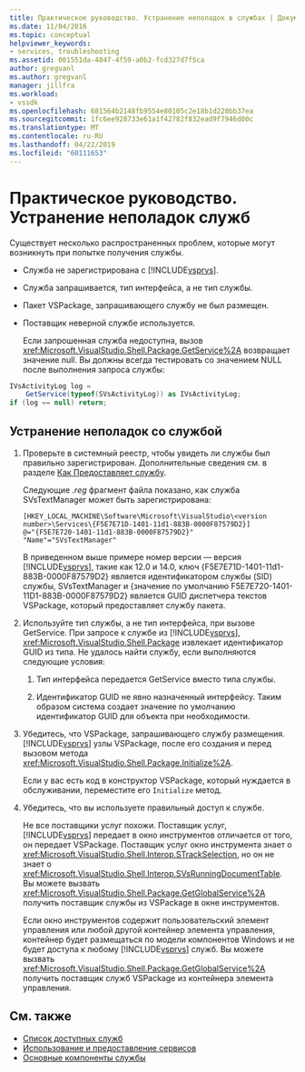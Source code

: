 ```yaml
---
title: Практическое руководство. Устранение неполадок в службах | Документация Майкрософт
ms.date: 11/04/2016
ms.topic: conceptual
helpviewer_keywords:
- services, troubleshooting
ms.assetid: 001551da-4847-4f59-a0b2-fcd327d7f5ca
author: gregvanl
ms.author: gregvanl
manager: jillfra
ms.workload:
- vssdk
ms.openlocfilehash: 681564b2148fb9554e80105c2e18b1d220bb37ea
ms.sourcegitcommit: 1fc6ee928733e61a1f42782f832ead9f7946d00c
ms.translationtype: MT
ms.contentlocale: ru-RU
ms.lasthandoff: 04/22/2019
ms.locfileid: "60111653"
---
```

# <a name="how-to-troubleshoot-services"></a>Практическое руководство. Устранение неполадок служб
Существует несколько распространенных проблем, которые могут возникнуть при попытке получения службы.

- Служба не зарегистрирована с [!INCLUDE[vsprvs](../code-quality/includes/vsprvs_md.md)].

- Служба запрашивается, тип интерфейса, а не тип службы.

- Пакет VSPackage, запрашивающего службу не был размещен.

- Поставщик неверной службе используется.

  Если запрошенная служба недоступна, вызов <xref:Microsoft.VisualStudio.Shell.Package.GetService%2A> возвращает значение null. Вы должны всегда тестировать со значением NULL после выполнения запроса службы:

```csharp
IVsActivityLog log =
    GetService(typeof(SVsActivityLog)) as IVsActivityLog;
if (log == null) return;
```

## <a name="to-troubleshoot-a-service"></a>Устранение неполадок со службой

1. Проверьте в системный реестр, чтобы увидеть ли службы был правильно зарегистрирован. Дополнительные сведения см. в разделе [Как Предоставляет службу](../extensibility/how-to-provide-a-service.md).

    Следующие *.reg* фрагмент файла показано, как служба SVsTextManager может быть зарегистрирована:

   ```
   [HKEY_LOCAL_MACHINE\Software\Microsoft\VisualStudio\<version number>\Services\{F5E7E71D-1401-11d1-883B-0000F87579D2}]
   @="{F5E7E720-1401-11d1-883B-0000F87579D2}"
   "Name"="SVsTextManager"
   ```

    В приведенном выше примере номер версии — версия [!INCLUDE[vsprvs](../code-quality/includes/vsprvs_md.md)], такие как 12.0 и 14.0, ключ {F5E7E71D-1401-11d1-883B-0000F87579D2} является идентификатором службы (SID) службы, SVsTextManager и {значение по умолчанию F5E7E720-1401-11D1-883B-0000F87579D2} является GUID диспетчера текстов VSPackage, который предоставляет службу пакета.

2. Используйте тип службы, а не тип интерфейса, при вызове GetService. При запросе к службе из [!INCLUDE[vsprvs](../code-quality/includes/vsprvs_md.md)], <xref:Microsoft.VisualStudio.Shell.Package> извлекает идентификатор GUID из типа. Не удалось найти службу, если выполняются следующие условия:

   1. Тип интерфейса передается GetService вместо типа службы.

   2. Идентификатор GUID не явно назначенный интерфейсу. Таким образом система создает значение по умолчанию идентификатор GUID для объекта при необходимости.

3. Убедитесь, что VSPackage, запрашивающего службу размещения. [!INCLUDE[vsprvs](../code-quality/includes/vsprvs_md.md)] узлы VSPackage, после его создания и перед вызовом метода <xref:Microsoft.VisualStudio.Shell.Package.Initialize%2A>.

    Если у вас есть код в конструктор VSPackage, который нуждается в обслуживании, переместите его `Initialize` метод.

4. Убедитесь, что вы используете правильный доступ к службе.

    Не все поставщики услуг похожи. Поставщик услуг, [!INCLUDE[vsprvs](../code-quality/includes/vsprvs_md.md)] передает в окно инструментов отличается от того, он передает VSPackage. Поставщик услуг окно инструмента знает о <xref:Microsoft.VisualStudio.Shell.Interop.STrackSelection>, но он не знает о <xref:Microsoft.VisualStudio.Shell.Interop.SVsRunningDocumentTable>. Вы можете вызвать <xref:Microsoft.VisualStudio.Shell.Package.GetGlobalService%2A> получить поставщик службы из VSPackage в окне инструментов.

    Если окно инструментов содержит пользовательский элемент управления или любой другой контейнер элемента управления, контейнер будет размещаться по модели компонентов Windows и не будет доступа к любому [!INCLUDE[vsprvs](../code-quality/includes/vsprvs_md.md)] служб. Вы можете вызвать <xref:Microsoft.VisualStudio.Shell.Package.GetGlobalService%2A> получить поставщик служб VSPackage из контейнера элемента управления.

## <a name="see-also"></a>См. также
- [Список доступных служб](../extensibility/internals/list-of-available-services.md)
- [Использование и предоставление сервисов](../extensibility/using-and-providing-services.md)
- [Основные компоненты службы](../extensibility/internals/service-essentials.md)